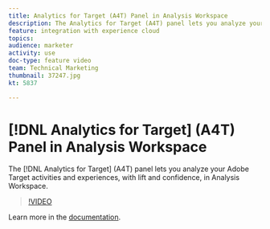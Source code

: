 ```yaml
---
title: Analytics for Target (A4T) Panel in Analysis Workspace
description: The Analytics for Target (A4T) panel lets you analyze your Adobe Target activities and experiences, with lift and confidence, in Analysis Workspace.
feature: integration with experience cloud
topics: 
audience: marketer
activity: use
doc-type: feature video
team: Technical Marketing
thumbnail: 37247.jpg
kt: 5837

---
```


# [!DNL Analytics for Target] (A4T) Panel in Analysis Workspace

The [!DNL Analytics for Target] (A4T) panel lets you analyze your Adobe Target activities and experiences, with lift and confidence, in Analysis Workspace.

>[!VIDEO](https://video.tv.adobe.com/v/37247/?quality=12&learn=on)

Learn more in the [documentation](https://docs.adobe.com/content/help/en/analytics/analyze/analysis-workspace/panels/a4t-panel.html).

